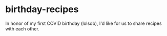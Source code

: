 # birthday-recipes
In honor of my first COVID birthday (lolsob), I'd like for us to share recipes with each other.
